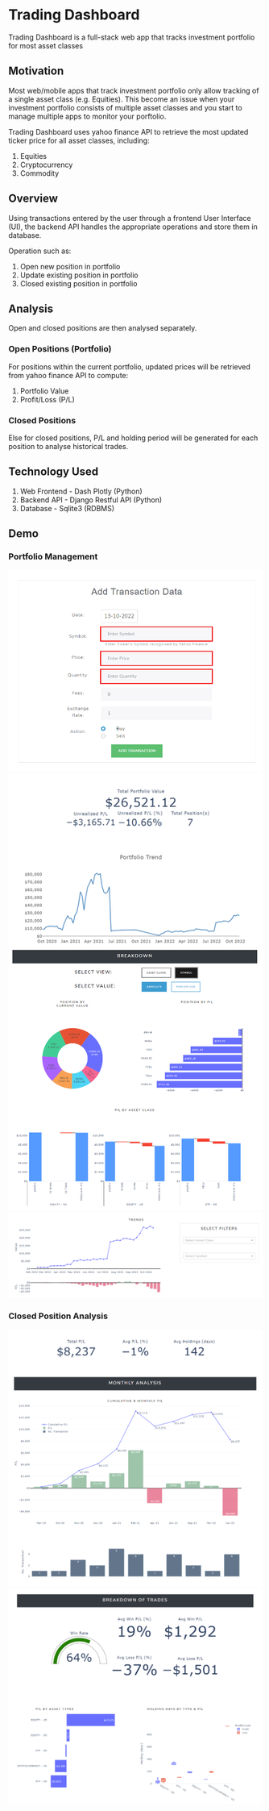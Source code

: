 # Trading Dashboard
Trading Dashboard is a full-stack web app that tracks investment portfolio for most asset classes

## Motivation
Most web/mobile apps that track investment portfolio only allow tracking of a single asset class (e.g. Equities). This become an issue when your investment portfolio consists of multiple asset classes and you start to manage multiple apps to monitor your porftolio.

Trading Dashboard uses yahoo finance API to retrieve the most updated ticker price for all asset classes, including:
1. Equities
2. Cryptocurrency
3. Commodity

## Overview
Using transactions entered by the user through a frontend User Interface (UI), the backend API handles the appropriate operations and store them in database.

Operation such as:
1. Open new position in portfolio
2. Update existing position in portfolio
3. Closed existing position in portfolio

## Analysis
Open and closed positions are then analysed separately.


### Open Positions (Portfolio)
For positions within the current portfolio, updated prices will be retrieved from yahoo finance API to compute:
1. Portfolio Value
2. Profit/Loss (P/L)


### Closed Positions
Else for closed positions, P/L and holding period will be generated for each position to analyse historical trades.

## Technology Used
1. Web Frontend - Dash Plotly (Python)
2. Backend API - Django Restful API (Python)
3. Database - Sqlite3 (RDBMS)


## Demo

### Portfolio Management
![Add Transaction](./img/add_transaction.PNG)
![Portfolio](./img/portfolio_overview.PNG)
![Portfolio Breakdown](./img/portfolio_breakdown.PNG)
![Portfolio Trends](./img/portfolio_trend.PNG)

### Closed Position Analysis
![Closed Positions](./img/historical_overview.PNG)
![Closed Positions Breakdown](./img/historical_breakdown.PNG)